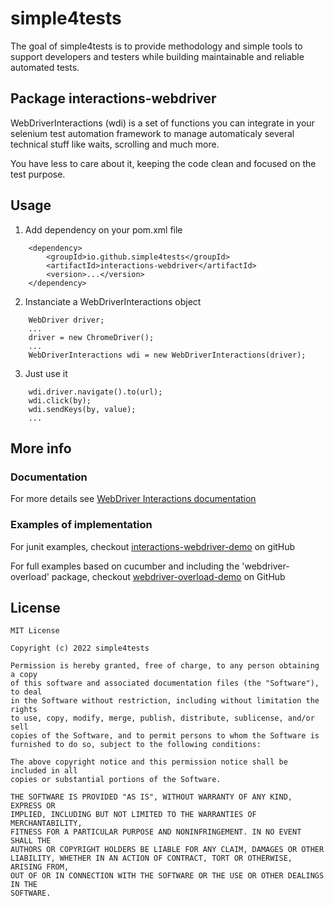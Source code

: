 # simple4tests

The goal of simple4tests is to provide methodology and simple tools to support developers and testers while building
maintainable and reliable automated tests.

## Package interactions-webdriver

WebDriverInteractions (wdi) is a set of functions you can integrate in your selenium test automation framework to manage
automaticaly several technical stuff like waits, scrolling and much more.

You have less to care about it, keeping the code clean and focused on the test purpose.

## Usage

1. Add dependency on your pom.xml file

```
    <dependency>
        <groupId>io.github.simple4tests</groupId>
        <artifactId>interactions-webdriver</artifactId>
        <version>...</version>
    </dependency>
```

2. Instanciate a WebDriverInteractions object

```
    WebDriver driver;
    ...
    driver = new ChromeDriver();
    ...
    WebDriverInteractions wdi = new WebDriverInteractions(driver);
```

3. Just use it

```
    wdi.driver.navigate().to(url);
    wdi.click(by);
    wdi.sendKeys(by, value);
    ...
```

## More info

### Documentation

For more details see [WebDriver Interactions documentation](https://simple4tests.github.io/interactions-webdriver/)

### Examples of implementation

For junit examples, checkout [interactions-webdriver-demo](https://github.com/simple4tests/interactions-webdriver-demo) on gitHub

For full examples based on cucumber and including the 'webdriver-overload' package,
checkout [webdriver-overload-demo](https://github.com/simple4tests/webdriver-overload-demo) on GitHub

## License

```
MIT License

Copyright (c) 2022 simple4tests

Permission is hereby granted, free of charge, to any person obtaining a copy
of this software and associated documentation files (the "Software"), to deal
in the Software without restriction, including without limitation the rights
to use, copy, modify, merge, publish, distribute, sublicense, and/or sell
copies of the Software, and to permit persons to whom the Software is
furnished to do so, subject to the following conditions:

The above copyright notice and this permission notice shall be included in all
copies or substantial portions of the Software.

THE SOFTWARE IS PROVIDED "AS IS", WITHOUT WARRANTY OF ANY KIND, EXPRESS OR
IMPLIED, INCLUDING BUT NOT LIMITED TO THE WARRANTIES OF MERCHANTABILITY,
FITNESS FOR A PARTICULAR PURPOSE AND NONINFRINGEMENT. IN NO EVENT SHALL THE
AUTHORS OR COPYRIGHT HOLDERS BE LIABLE FOR ANY CLAIM, DAMAGES OR OTHER
LIABILITY, WHETHER IN AN ACTION OF CONTRACT, TORT OR OTHERWISE, ARISING FROM,
OUT OF OR IN CONNECTION WITH THE SOFTWARE OR THE USE OR OTHER DEALINGS IN THE
SOFTWARE.
```
